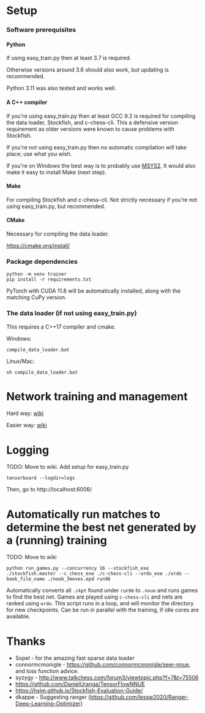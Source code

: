 # Setup

### Software prerequisites

#### Python

If using easy_train.py then at least 3.7 is required.

Otherwise versions around 3.6 should also work, but updating is recommended.

Python 3.11 was also tested and works well.

#### A C++ compiler

If you're using easy_train.py then at least GCC 9.2 is required for compiling the data loader, Stockfish, and c-chess-cli. This a defensive version requirement as older versions were known to cause problems with Stockfish.

If you're not using easy_train.py then no automatic compilation will take place; use what you wish.

If you're on Windows the best way is to probably use [MSYS2](https://www.msys2.org/). It would also make it easy to install Make (next step).

#### Make

For compiling Stockfish and c-chess-cli. Not strictly necessary if you're not using easy_train.py, but recommended.

#### CMake

Necessary for compiling the data loader.

https://cmake.org/install/

### Package dependencies

```
python -m venv trainer
pip install -r requirements.txt
```

PyTorch with CUDA 11.8 will be automatically installed, along with the matching CuPy version.

### The data loader (if not using easy_train.py)

This requires a C++17 compiler and cmake.

Windows:
```
compile_data_loader.bat
```

Linux/Mac:
```
sh compile_data_loader.bat
```

# Network training and management

Hard way: [wiki](https://github.com/official-stockfish/nnue-pytorch/wiki/Basic-training-procedure-(train.py))

Easier way: [wiki](https://github.com/official-stockfish/nnue-pytorch/wiki/Basic-training-procedure-(easy_train.py))

# Logging

TODO: Move to wiki. Add setup for easy_train.py

```
tensorboard --logdir=logs
```
Then, go to http://localhost:6006/

# Automatically run matches to determine the best net generated by a (running) training

TODO: Move to wiki

```
python run_games.py --concurrency 16 --stockfish_exe ./stockfish.master --c_chess_exe ./c-chess-cli --ordo_exe ./ordo --book_file_name ./noob_3moves.epd run96
```

Automatically converts all `.ckpt` found under `run96` to `.nnue` and runs games to find the best net. Games are played using `c-chess-cli` and nets are ranked using `ordo`.
This script runs in a loop, and will monitor the directory for new checkpoints. Can be run in parallel with the training, if idle cores are available.


# Thanks

* Sopel - for the amazing fast sparse data loader
* connormcmonigle - https://github.com/connormcmonigle/seer-nnue, and loss function advice.
* syzygy - http://www.talkchess.com/forum3/viewtopic.php?f=7&t=75506
* https://github.com/DanielUranga/TensorFlowNNUE
* https://hxim.github.io/Stockfish-Evaluation-Guide/
* dkappe - Suggesting ranger (https://github.com/lessw2020/Ranger-Deep-Learning-Optimizer)